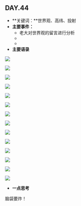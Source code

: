 ## DAY.44
+ **关键词：**世界观、高纬、投射
+ **主要事件：**
    + 老大对世界观的留言进行分析
    + 
    + 
+ **主要语录**


![](./_image/850147769214748896.png)


![](./_image/78190402224568614.png)


![](./_image/310138153389210812.png)


![](./_image/903506591013600155.png)

![](./_image/609237610980673841.png)

![](./_image/901905647884488554.jpg)


![](./_image/273582561896190274.png)


![](./_image/718868479788443775.png)


![](./_image/706246866209727713.png)


![](./_image/593298173237726667.png)

![](./_image/469180697900455457.jpg)

![](./_image/814634485375614301.png)

![](./_image/261619433614644345.png)

![](./_image/904955684072023110.png)







+ **一点思考**

脑袋要炸！